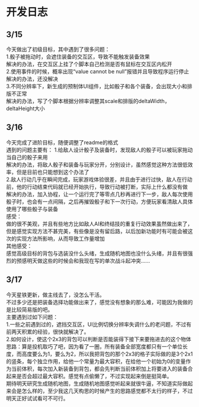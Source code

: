 # 开发日志
3/15  
----
今天做出了初级目标，其中遇到了很多问题：  
1.骰子被拖动时，会遮住装备的交互区，导致不能触发装备效果  
解决的办法，在交互区上挂了个脚本自己检测是否有鼠标在交互区内松开  
2.使用事件的时候，概率出现“value cannot be null”报错并且导致程序运行停止  
解决的办法，还没解决  
3.不同分辨率下，新生成的预制体UI组件，比如骰子和各个装备，会出现大小和排版不正常  
解决的办法，写了个脚本根据分辨率调整其scale和排版的deltaWidth，deltaHeight大小  

3/16   
----
今天完成了进阶目标，随便调整了readme的格式  
遇到的问题主要有：
1.给敌人设计骰子及装备时，发现敌人的骰子可以被玩家拖动当自己的骰子来用  
解决的办法，将敌人骰子和装备与玩家分开，分别设计，虽然感觉这种方法很低效率，但是目前也只能想到这个办法了  
2.敌人行动几乎在瞬间完成，玩家游戏体验很差，并且由于进行过快，敌人在行动前，他的行动结束代码就已经开始执行，导致行动被打断，实际上什么都没有做  
解决的办法，加入协程，让一个运行完了等零点几秒再进行下一步，敌人每次使用骰子时，也会有一点间隔，之后再摧毁骰子和下一次行动，方便玩家看清敌人具体使用了哪些骰子与装备  
感受：  
做的很不美观，并且有些地方比如敌人AI和终结技的重复行动效果虽然做出来了，但是感觉实现方法不甚完美，有些像是没有留后路，以后加新功能时有可能会被这次的实现方法所影响，从而导致工作量增加  
其他感受：  
感觉高级目标的背包与选装没什么头绪，生成随机地图也没什么头绪，并且有很强烈的预感明天做这些的时候会和我现在写的单次战斗起冲突......

3/17
----
今天星铁更新，做主线去了，没怎么干活。  
不过多少还是把装备选择功能做出来了，感觉没有想象的那么难，可能因为我做的是比较简易版的吧。  
主要遇到过如下问题：   
1.一些之前遇到过的，遮挡交互区，UI比例切换分辨率失调什么的老问题，不过有前两天积累的经验，很快就解决了。  
2.如何设计，使这个2x3的背包可以判断是否能装得下接下来要拖进去的这个物体  
思路：算是投机取巧了吧，因为看了一圈，所有装备全部宽度都只有一个单位长度，而高度要么为1，要么为2，所以我把背包的那个2x3的格子实际做的是3个2x1的竖条，每个独立作用，给他一个常量为最大容积，在给他一个初始为0的变量作为当前体积，每次加入新装备到背包，都会先判断当前体积加上将要进入的装备合起来是否会超过最大容积。感觉有点偷懒了，不过实现起来倒是挺简单。  
期待明天研究生成随机地图，生成随机地图感觉听起来就很牛逼，不知道实际做起来会是怎么样的，至少我这几天构思的时候产生的思路感觉都不太行的样子，不过明天正好试试看可不可行。
